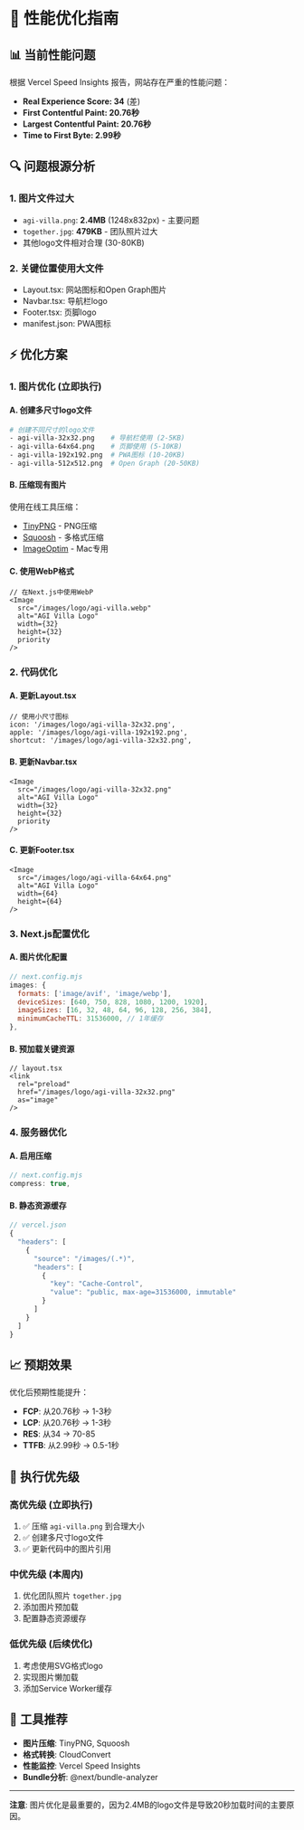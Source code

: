 # 🚀 性能优化指南

## 📊 当前性能问题

根据 Vercel Speed Insights 报告，网站存在严重的性能问题：

- **Real Experience Score: 34** (差)
- **First Contentful Paint: 20.76秒** 
- **Largest Contentful Paint: 20.76秒**
- **Time to First Byte: 2.99秒**

## 🔍 问题根源分析

### 1. 图片文件过大
- `agi-villa.png`: **2.4MB** (1248x832px) - 主要问题
- `together.jpg`: **479KB** - 团队照片过大
- 其他logo文件相对合理 (30-80KB)

### 2. 关键位置使用大文件
- Layout.tsx: 网站图标和Open Graph图片
- Navbar.tsx: 导航栏logo
- Footer.tsx: 页脚logo
- manifest.json: PWA图标

## ⚡ 优化方案

### 1. 图片优化 (立即执行)

#### A. 创建多尺寸logo文件
```bash
# 创建不同尺寸的logo文件
- agi-villa-32x32.png    # 导航栏使用 (2-5KB)
- agi-villa-64x64.png    # 页脚使用 (5-10KB)  
- agi-villa-192x192.png  # PWA图标 (10-20KB)
- agi-villa-512x512.png  # Open Graph (20-50KB)
```

#### B. 压缩现有图片
使用在线工具压缩：
- [TinyPNG](https://tinypng.com/) - PNG压缩
- [Squoosh](https://squoosh.app/) - 多格式压缩
- [ImageOptim](https://imageoptim.com/) - Mac专用

#### C. 使用WebP格式
```tsx
// 在Next.js中使用WebP
<Image
  src="/images/logo/agi-villa.webp"
  alt="AGI Villa Logo"
  width={32}
  height={32}
  priority
/>
```

### 2. 代码优化

#### A. 更新Layout.tsx
```tsx
// 使用小尺寸图标
icon: '/images/logo/agi-villa-32x32.png',
apple: '/images/logo/agi-villa-192x192.png',
shortcut: '/images/logo/agi-villa-32x32.png',
```

#### B. 更新Navbar.tsx
```tsx
<Image
  src="/images/logo/agi-villa-32x32.png"
  alt="AGI Villa Logo"
  width={32}
  height={32}
  priority
/>
```

#### C. 更新Footer.tsx
```tsx
<Image
  src="/images/logo/agi-villa-64x64.png"
  alt="AGI Villa Logo"
  width={64}
  height={64}
/>
```

### 3. Next.js配置优化

#### A. 图片优化配置
```javascript
// next.config.mjs
images: {
  formats: ['image/avif', 'image/webp'],
  deviceSizes: [640, 750, 828, 1080, 1200, 1920],
  imageSizes: [16, 32, 48, 64, 96, 128, 256, 384],
  minimumCacheTTL: 31536000, // 1年缓存
},
```

#### B. 预加载关键资源
```tsx
// layout.tsx
<link
  rel="preload"
  href="/images/logo/agi-villa-32x32.png"
  as="image"
/>
```

### 4. 服务器优化

#### A. 启用压缩
```javascript
// next.config.mjs
compress: true,
```

#### B. 静态资源缓存
```javascript
// vercel.json
{
  "headers": [
    {
      "source": "/images/(.*)",
      "headers": [
        {
          "key": "Cache-Control",
          "value": "public, max-age=31536000, immutable"
        }
      ]
    }
  ]
}
```

## 📈 预期效果

优化后预期性能提升：
- **FCP**: 从20.76秒 → 1-3秒
- **LCP**: 从20.76秒 → 1-3秒  
- **RES**: 从34 → 70-85
- **TTFB**: 从2.99秒 → 0.5-1秒

## 🎯 执行优先级

### 高优先级 (立即执行)
1. ✅ 压缩 `agi-villa.png` 到合理大小
2. ✅ 创建多尺寸logo文件
3. ✅ 更新代码中的图片引用

### 中优先级 (本周内)
1. 优化团队照片 `together.jpg`
2. 添加图片预加载
3. 配置静态资源缓存

### 低优先级 (后续优化)
1. 考虑使用SVG格式logo
2. 实现图片懒加载
3. 添加Service Worker缓存

## 🔧 工具推荐

- **图片压缩**: TinyPNG, Squoosh
- **格式转换**: CloudConvert
- **性能监控**: Vercel Speed Insights
- **Bundle分析**: @next/bundle-analyzer

---

**注意**: 图片优化是最重要的，因为2.4MB的logo文件是导致20秒加载时间的主要原因。